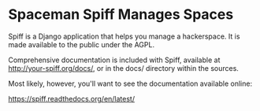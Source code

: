 # Spaceman Spiff Manages Spaces

Spiff is a Django application that helps you manage a hackerspace. It is made
available to the public under the AGPL.

Comprehensive documentation is included with Spiff, available at
http://your-spiff.org/docs/, or in the docs/ directory within the sources.

Most likely, however, you'll want to see the documentation available online:

https://spiff.readthedocs.org/en/latest/
